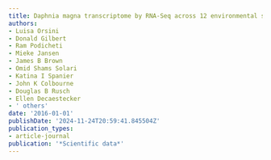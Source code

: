 ```yaml
---
title: Daphnia magna transcriptome by RNA-Seq across 12 environmental stressors
authors:
- Luisa Orsini
- Donald Gilbert
- Ram Podicheti
- Mieke Jansen
- James B Brown
- Omid Shams Solari
- Katina I Spanier
- John K Colbourne
- Douglas B Rusch
- Ellen Decaestecker
- ' others'
date: '2016-01-01'
publishDate: '2024-11-24T20:59:41.845504Z'
publication_types:
- article-journal
publication: '*Scientific data*'
---
```

